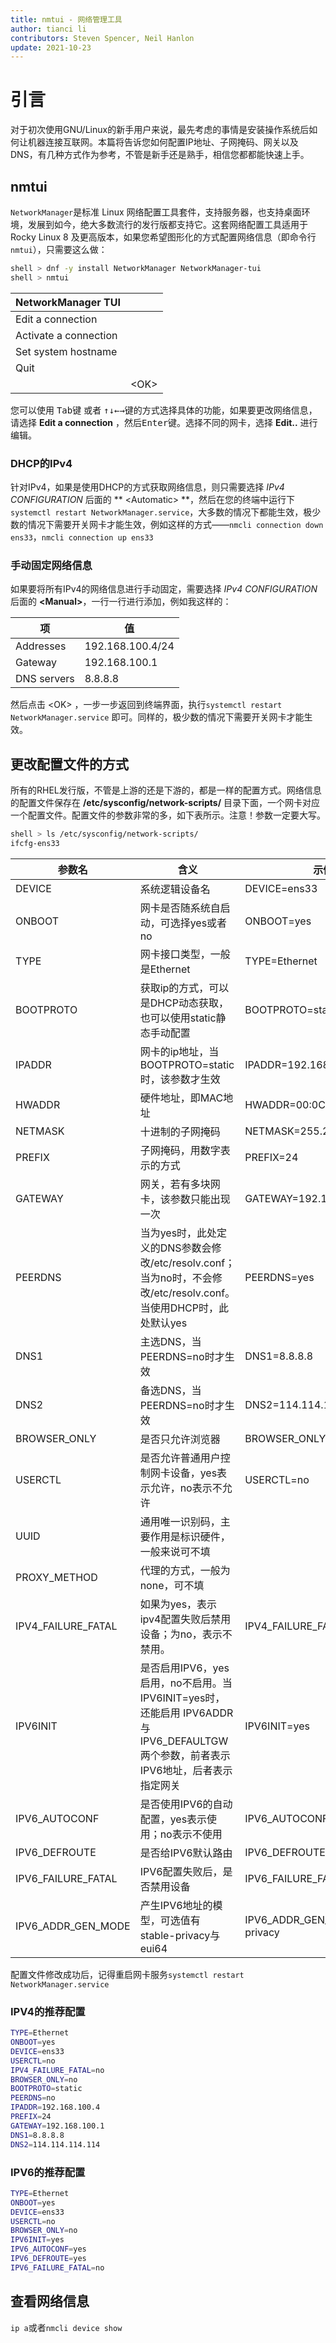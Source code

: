 ```yaml
---
title: nmtui - 网络管理工具
author: tianci li
contributors: Steven Spencer, Neil Hanlon
update: 2021-10-23
---
```


# 引言

对于初次使用GNU/Linux的新手用户来说，最先考虑的事情是安装操作系统后如何让机器连接互联网。本篇将告诉您如何配置IP地址、子网掩码、网关以及DNS，有几种方式作为参考，不管是新手还是熟手，相信您都都能快速上手。

## nmtui

`NetworkManager`是标准 Linux 网络配置工具套件，支持服务器，也支持桌面环境，发展到如今，绝大多数流行的发行版都支持它。这套网络配置工具适用于 Rocky Linux 8 及更高版本，如果您希望图形化的方式配置网络信息（即命令行`nmtui`），只需要这么做：

```bash
shell > dnf -y install NetworkManager NetworkManager-tui
shell > nmtui
```

|NetworkManager TUI||
|---|---|
|Edit a connection||
|Activate a connection||
|Set system hostname||
|Quit||
||\<OK\>|

您可以使用 <kbd>Tab</kbd>键 或者 <kbd>↑</kbd><kbd>↓</kbd><kbd>←</kbd><kbd>→</kbd>键的方式选择具体的功能，如果要更改网络信息，请选择 **Edit a connection** ，然后<kbd>Enter</kbd>键。选择不同的网卡，选择 **Edit..** 进行编辑。

### DHCP的IPv4

针对IPv4，如果是使用DHCP的方式获取网络信息，则只需要选择 *IPv4 CONFIGURATION* 后面的 ** &lt;Automatic&gt; **，然后在您的终端中运行下`systemctl restart NetworkManager.service`，大多数的情况下都能生效，极少数的情况下需要开关网卡才能生效，例如这样的方式——`nmcli connection down ens33`，`nmcli connection up ens33`

### 手动固定网络信息

如果要将所有IPv4的网络信息进行手动固定，需要选择 *IPv4 CONFIGURATION* 后面的 **&lt;Manual&gt;**，一行一行进行添加，例如我这样的：

|项|值|
|---|---|
|Addresses|192.168.100.4/24||
|Gateway|192.168.100.1||
|DNS servers|8.8.8.8|

然后点击 \<OK\> ，一步一步返回到终端界面，执行`systemctl restart NetworkManager.service` 即可。同样的，极少数的情况下需要开关网卡才能生效。

## 更改配置文件的方式

所有的RHEL发行版，不管是上游的还是下游的，都是一样的配置方式。网络信息的配置文件保存在 **/etc/sysconfig/network-scripts/** 目录下面，一个网卡对应一个配置文件。配置文件的参数非常的多，如下表所示。注意！参数一定要大写。

```bash
shell > ls /etc/sysconfig/network-scripts/
ifcfg-ens33
```

|参数名|含义|示例|
|---|---|---|
|DEVICE |系统逻辑设备名     |DEVICE=ens33       |
|ONBOOT     |网卡是否随系统自启动，可选择yes或者no|ONBOOT=yes|
|TYPE|网卡接口类型，一般是Ethernet|TYPE=Ethernet|
|BOOTPROTO|获取ip的方式，可以是DHCP动态获取，也可以使用static静态手动配置|BOOTPROTO=static|
|IPADDR|网卡的ip地址，当BOOTPROTO=static时，该参数才生效|IPADDR=192.168.100.4|
|HWADDR|硬件地址，即MAC地址|HWADDR=00:0C:29:84:F6:9C|
|NETMASK|十进制的子网掩码|NETMASK=255.255.255.0|
|PREFIX|子网掩码，用数字表示的方式|PREFIX=24|
|GATEWAY|网关，若有多块网卡，该参数只能出现一次|GATEWAY=192.168.100.1|
|PEERDNS|当为yes时，此处定义的DNS参数会修改/etc/resolv.conf；当为no时，不会修改/etc/resolv.conf。当使用DHCP时，此处默认yes|PEERDNS=yes|
|DNS1|主选DNS，当PEERDNS=no时才生效|DNS1=8.8.8.8|
|DNS2|备选DNS，当PEERDNS=no时才生效|DNS2=114.114.114.114|
|BROWSER_ONLY|是否只允许浏览器|BROWSER_ONLY=no|
|USERCTL|是否允许普通用户控制网卡设备，yes表示允许，no表示不允许|USERCTL=no|
|UUID|通用唯一识别码，主要作用是标识硬件，一般来说可不填||
|PROXY_METHOD|代理的方式，一般为none，可不填||
|IPV4_FAILURE_FATAL|如果为yes，表示ipv4配置失败后禁用设备；为no，表示不禁用。|IPV4_FAILURE_FATAL=no|
|IPV6INIT|是否启用IPV6，yes启用，no不启用。当IPV6INIT=yes时，还能启用 IPV6ADDR 与  IPV6_DEFAULTGW 两个参数，前者表示IPV6地址，后者表示指定网关|IPV6INIT=yes|
|IPV6_AUTOCONF|是否使用IPV6的自动配置，yes表示使用；no表示不使用|IPV6_AUTOCONF=yes|
|IPV6_DEFROUTE|是否给IPV6默认路由|IPV6_DEFROUTE=yes|
|IPV6_FAILURE_FATAL|IPV6配置失败后，是否禁用设备|IPV6_FAILURE_FATAL=no|
|IPV6_ADDR_GEN_MODE|产生IPV6地址的模型，可选值有stable-privacy与eui64|IPV6_ADDR_GEN_MODE=stable-privacy|

配置文件修改成功后，记得重启网卡服务`systemctl restart NetworkManager.service`

### IPV4的推荐配置

```bash
TYPE=Ethernet
ONBOOT=yes
DEVICE=ens33
USERCTL=no
IPV4_FAILURE_FATAL=no
BROWSER_ONLY=no
BOOTPROTO=static
PEERDNS=no
IPADDR=192.168.100.4
PREFIX=24
GATEWAY=192.168.100.1
DNS1=8.8.8.8
DNS2=114.114.114.114
```

### IPV6的推荐配置

```bash
TYPE=Ethernet
ONBOOT=yes
DEVICE=ens33
USERCTL=no
BROWSER_ONLY=no
IPV6INIT=yes
IPV6_AUTOCONF=yes
IPV6_DEFROUTE=yes
IPV6_FAILURE_FATAL=no
```

## 查看网络信息

`ip a`或者`nmcli device show`
